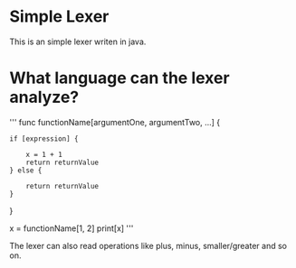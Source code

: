 # Simple Lexer
This is an simple lexer writen in java.

# What language can the lexer analyze?

'''
func functionName[argumentOne, argumentTwo, ...] {

    if [expression] {

        x = 1 + 1
        return returnValue
    } else {

        return returnValue
    }
}

x = functionName[1, 2]
print[x]
'''

The lexer can also read operations like plus, minus, smaller/greater and so on.